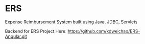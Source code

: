# ERS
Expense Reimbursement System built using Java, JDBC, Servlets

Backend for ERS Project Here:
https://github.com/xdweichao/ERS-Angular.git
